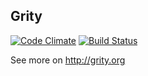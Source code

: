 ## Grity

[![Code Climate](https://codeclimate.com/github/lasseebert/grity.png)](https://codeclimate.com/github/lasseebert/grity)
[![Build Status](https://travis-ci.org/lasseebert/grity.png?branch=master)](https://travis-ci.org/lasseebert/grity)

See more on http://grity.org

